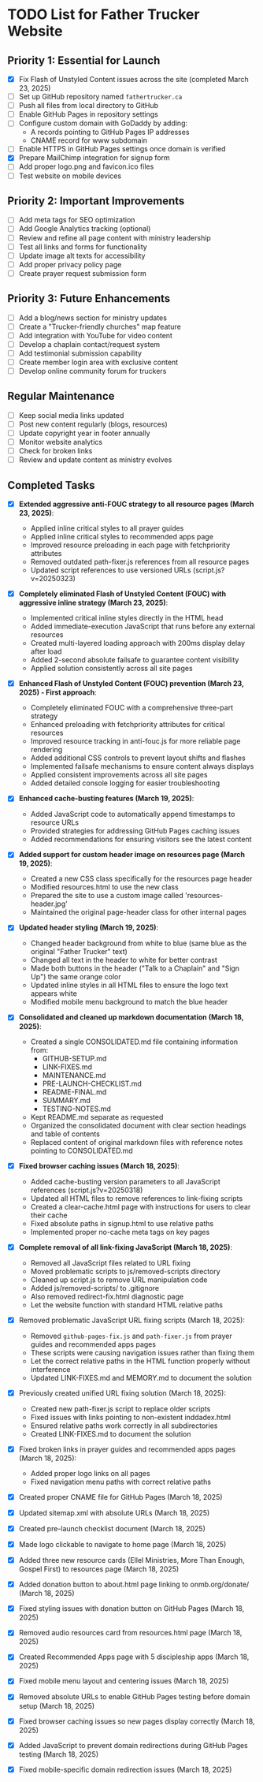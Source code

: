 # TODO List for Father Trucker Website

## Priority 1: Essential for Launch

- [x] Fix Flash of Unstyled Content issues across the site (completed March 23, 2025)
- [ ] Set up GitHub repository named `fathertrucker.ca`
- [ ] Push all files from local directory to GitHub
- [ ] Enable GitHub Pages in repository settings
- [ ] Configure custom domain with GoDaddy by adding:
  - A records pointing to GitHub Pages IP addresses
  - CNAME record for www subdomain
- [ ] Enable HTTPS in GitHub Pages settings once domain is verified
- [x] Prepare MailChimp integration for signup form
- [ ] Add proper logo.png and favicon.ico files
- [ ] Test website on mobile devices

## Priority 2: Important Improvements

- [ ] Add meta tags for SEO optimization
- [ ] Add Google Analytics tracking (optional)
- [ ] Review and refine all page content with ministry leadership
- [ ] Test all links and forms for functionality
- [ ] Update image alt texts for accessibility
- [ ] Add proper privacy policy page
- [ ] Create prayer request submission form

## Priority 3: Future Enhancements

- [ ] Add a blog/news section for ministry updates
- [ ] Create a "Trucker-friendly churches" map feature
- [ ] Add integration with YouTube for video content
- [ ] Develop a chaplain contact/request system
- [ ] Add testimonial submission capability
- [ ] Create member login area with exclusive content
- [ ] Develop online community forum for truckers

## Regular Maintenance

- [ ] Keep social media links updated
- [ ] Post new content regularly (blogs, resources)
- [ ] Update copyright year in footer annually
- [ ] Monitor website analytics
- [ ] Check for broken links
- [ ] Review and update content as ministry evolves

## Completed Tasks
- [x] **Extended aggressive anti-FOUC strategy to all resource pages (March 23, 2025)**:
  - Applied inline critical styles to all prayer guides
  - Applied inline critical styles to recommended apps page
  - Improved resource preloading in each page with fetchpriority attributes
  - Removed outdated path-fixer.js references from all resource pages
  - Updated script references to use versioned URLs (script.js?v=20250323)

- [x] **Completely eliminated Flash of Unstyled Content (FOUC) with aggressive inline strategy (March 23, 2025)**:
  - Implemented critical inline styles directly in the HTML head
  - Added immediate-execution JavaScript that runs before any external resources
  - Created multi-layered loading approach with 200ms display delay after load
  - Added 2-second absolute failsafe to guarantee content visibility
  - Applied solution consistently across all site pages

- [x] **Enhanced Flash of Unstyled Content (FOUC) prevention (March 23, 2025) - First approach**:
  - Completely eliminated FOUC with a comprehensive three-part strategy
  - Enhanced preloading with fetchpriority attributes for critical resources
  - Improved resource tracking in anti-fouc.js for more reliable page rendering
  - Added additional CSS controls to prevent layout shifts and flashes
  - Implemented failsafe mechanisms to ensure content always displays
  - Applied consistent improvements across all site pages
  - Added detailed console logging for easier troubleshooting
  
- [x] **Enhanced cache-busting features (March 19, 2025)**:
  - Added JavaScript code to automatically append timestamps to resource URLs
  - Provided strategies for addressing GitHub Pages caching issues
  - Added recommendations for ensuring visitors see the latest content

- [x] **Added support for custom header image on resources page (March 19, 2025)**:
  - Created a new CSS class specifically for the resources page header
  - Modified resources.html to use the new class
  - Prepared the site to use a custom image called 'resources-header.jpg'
  - Maintained the original page-header class for other internal pages

- [x] **Updated header styling (March 19, 2025)**:
  - Changed header background from white to blue (same blue as the original "Father Trucker" text)
  - Changed all text in the header to white for better contrast
  - Made both buttons in the header ("Talk to a Chaplain" and "Sign Up") the same orange color
  - Updated inline styles in all HTML files to ensure the logo text appears white
  - Modified mobile menu background to match the blue header
- [x] **Consolidated and cleaned up markdown documentation (March 18, 2025)**:
  - Created a single CONSOLIDATED.md file containing information from:
    - GITHUB-SETUP.md
    - LINK-FIXES.md
    - MAINTENANCE.md
    - PRE-LAUNCH-CHECKLIST.md
    - README-FINAL.md
    - SUMMARY.md
    - TESTING-NOTES.md
  - Kept README.md separate as requested
  - Organized the consolidated document with clear section headings and table of contents
  - Replaced content of original markdown files with reference notes pointing to CONSOLIDATED.md

- [x] **Fixed browser caching issues (March 18, 2025)**:
  - Added cache-busting version parameters to all JavaScript references (script.js?v=20250318)
  - Updated all HTML files to remove references to link-fixing scripts
  - Created a clear-cache.html page with instructions for users to clear their cache
  - Fixed absolute paths in signup.html to use relative paths
  - Implemented proper no-cache meta tags on key pages

- [x] **Complete removal of all link-fixing JavaScript (March 18, 2025)**:
  - Removed all JavaScript files related to URL fixing
  - Moved problematic scripts to js/removed-scripts directory
  - Cleaned up script.js to remove URL manipulation code
  - Added js/removed-scripts/ to .gitignore
  - Also removed redirect-fix.html diagnostic page
  - Let the website function with standard HTML relative paths

- [x] Removed problematic JavaScript URL fixing scripts (March 18, 2025):
  - Removed `github-pages-fix.js` and `path-fixer.js` from prayer guides and recommended apps pages
  - These scripts were causing navigation issues rather than fixing them
  - Let the correct relative paths in the HTML function properly without interference
  - Updated LINK-FIXES.md and MEMORY.md to document the solution

- [x] Previously created unified URL fixing solution (March 18, 2025):
  - Created new path-fixer.js script to replace older scripts
  - Fixed issues with links pointing to non-existent inddadex.html
  - Ensured relative paths work correctly in all subdirectories
  - Created LINK-FIXES.md to document the solution

- [x] Fixed broken links in prayer guides and recommended apps pages (March 18, 2025):
  - Added proper logo links on all pages
  - Fixed navigation menu paths with correct relative paths

- [x] Created proper CNAME file for GitHub Pages (March 18, 2025)
- [x] Updated sitemap.xml with absolute URLs (March 18, 2025)
- [x] Created pre-launch checklist document (March 18, 2025)
- [x] Made logo clickable to navigate to home page (March 18, 2025)
- [x] Added three new resource cards (Ellel Ministries, More Than Enough, Gospel First) to resources page (March 18, 2025)
- [x] Added donation button to about.html page linking to onmb.org/donate/ (March 18, 2025)
- [x] Fixed styling issues with donation button on GitHub Pages (March 18, 2025)
- [x] Removed audio resources card from resources.html page (March 18, 2025)
- [x] Created Recommended Apps page with 5 discipleship apps (March 18, 2025)
- [x] Fixed mobile menu layout and centering issues (March 18, 2025)
- [x] Removed absolute URLs to enable GitHub Pages testing before domain setup (March 18, 2025)
- [x] Fixed browser caching issues so new pages display correctly (March 18, 2025)
- [x] Added JavaScript to prevent domain redirections during GitHub Pages testing (March 18, 2025)
- [x] Fixed mobile-specific domain redirection issues (March 18, 2025)

